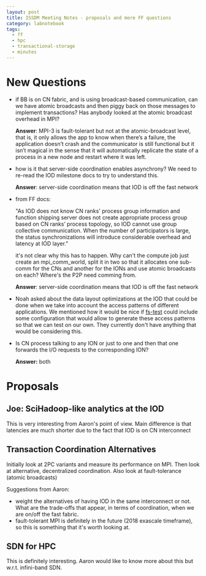 ```yaml
---
layout: post
title: ISSDM Meeting Notes - proposals and more FF questions
category: labnotebook
tags:
  - ff
  - hpc
  - transactional-storage
  - minutes
---
```


# New Questions

  - if BB is on CN fabric, and is using broadcast-based communication, can we have atomic broadcasts 
    and then piggy back on those messages to implement transactions? Has anybody looked at the 
    atomic broadcast overhead in MPI?

    **Answer**: MPI-3 is fault-tolerant but not at the atomic-broadcast level, that is, it only 
    allows the app to know when there’s a failure, the application doesn’t crash and the 
    communicator is still functional but it isn’t magical in the sense that it will automatically 
    replicate the state of a process in a new node and restart where it was left.

  - how is it that server-side coordination enables asynchrony? We need to re-read the IOD 
    milestone docs to try to understand this.

    **Answer**: server-side coordination means that IOD is off the fast network

  - from FF docs:

    "As IOD does not know CN ranks' process group information and function shipping server does not 
    create appropriate process group based on CN ranks’ process topology, so IOD cannot use group 
    collective communication. When the number of participators is large, the status synchronizations 
    will introduce considerable overhead and latency at IOD layer."

    it's not clear why this has to happen. Why can't the compute job just create an mpi_comm_world, 
    split it in two so that it allocates one sub-comm for the CNs and another for the IONs and use 
    atomic broadcasts on each? Where's the P2P need comming from.

    **Answer**: server-side coordination means that IOD is off the fast network

  - Noah asked about the data layout optimizations at the IOD that could be done when we take into 
    account the access patterns of different applications. We mentioned how it would be nice if 
    [fs-test](https://github.com/fs-test/fs_test) could include some configuration that would allow 
    to generate these access patterns so that we can test on our own. They currently don't have 
    anything that would be considering this.

  - Is CN process talking to any ION or just to one and then that one forwards the I/O requests to 
    the corresponding ION?

    **Answer:** both

# Proposals

## Joe: SciHadoop-like analytics at the IOD

This is very interesting from Aaron's point of view. Main difference is that latencies are much 
shorter due to the fact that IOD is on CN interconnect

## Transaction Coordination Alternatives

Initially look at 2PC variants and measure its performance on MPI. Then look at alternative, 
decentralized coordination. Also look at fault-tolerance (atomic broadcasts)

Suggestions from Aaron:

  - weight the alternatives of having IOD in the same interconnect or not. What are the trade-offs 
    that appear, in terms of coordination, when we are on/off the fast fabric.
  - fault-tolerant MPI is definitely in the future (2018 exascale timeframe), so this is something 
    that it's worth looking at.

## SDN for HPC

This is definitely interesting. Aaron would like to know more about this but w.r.t. infini-band SDN.
